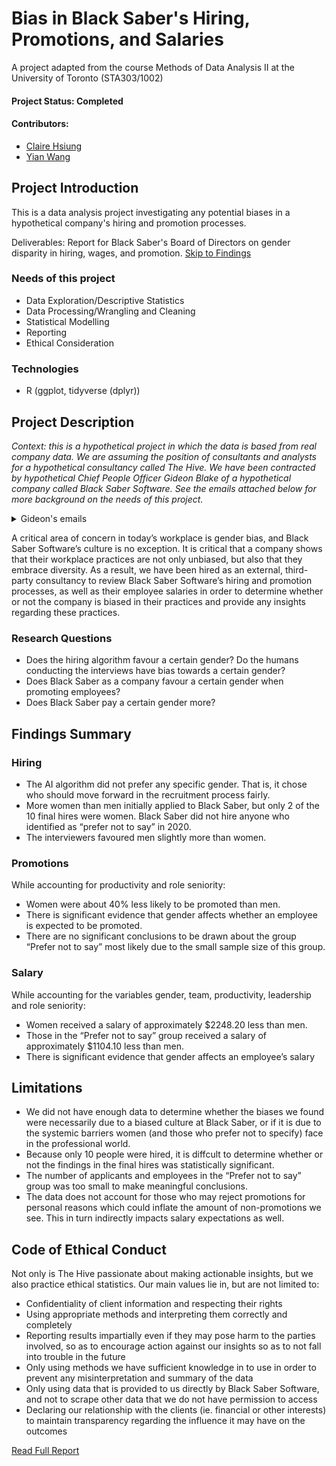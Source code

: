 # Bias in Black Saber's Hiring, Promotions, and Salaries
A project adapted from the course Methods of Data Analysis II at the University of Toronto (STA303/1002)
#### Project Status: Completed
#### Contributors: 
* [Claire Hsiung](https://github.com/claire-hsiung)
* [Yian Wang](https://github.com/yian-wang)

## Project Introduction
This is a data analysis project investigating any potential biases in a hypothetical company's hiring and promotion processes. 

Deliverables: Report for Black Saber's Board of Directors on gender disparity in hiring, wages, and promotion.
[Skip to Findings](https://github.com/yian-wang/black-saber/blob/main/README.md#findings-summary)

### Needs of this project
- Data Exploration/Descriptive Statistics
- Data Processing/Wrangling and Cleaning
- Statistical Modelling
- Reporting
- Ethical Consideration

### Technologies
* R (ggplot, tidyverse (dplyr))

## Project Description
*Context: this is a hypothetical project in which the data is based from real company data. We are assuming the position of consultants and analysts for a hypothetical consultancy called The Hive. We have been contracted by hypothetical Chief People Officer Gideon Blake of a hypothetical company called Black Saber Software. See the emails attached below for more background on the needs of this project.*

<details>
<summary>Gideon's emails</summary>
<img src="https://github.com/yian-wang/black-saber/blob/main/images/email-1.png?raw=true" width="50%">
<img src="https://github.com/yian-wang/black-saber/blob/main/images/email-2.png?raw=true" width="50%">
</details>

A critical area of concern in today’s workplace is gender bias, and Black Saber Software’s culture is no exception. It is critical that a company shows that their workplace practices are not only unbiased, but also that they embrace diversity. As a result, we have been hired as an external, third-party consultancy to review Black Saber Software’s hiring and promotion processes, as well as their employee salaries in order to determine whether or not the company is biased in their practices and provide any insights regarding these practices.

### Research Questions
* Does the hiring algorithm favour a certain gender? Do the humans conducting the interviews have bias towards a certain gender?
* Does Black Saber as a company favour a certain gender when promoting employees? 
* Does Black Saber pay a certain gender more?


## Findings Summary

### Hiring
* The AI algorithm did not prefer any specific gender. That is, it chose who should move forward in the recruitment process fairly.
* More women than men initially applied to Black Saber, but only 2 of the 10 final hires were women. Black Saber did not hire anyone who identified as “prefer not to say” in 2020.
* The interviewers favoured men slightly more than women.

### Promotions 
While accounting for productivity and role seniority:
* Women were about 40% less likely to be promoted than men.
* There is significant evidence that gender affects whether an employee is expected to be promoted.
* There are no significant conclusions to be drawn about the group “Prefer not to say” most likely due to the small sample size of this group.

### Salary
While accounting for the variables gender, team, productivity, leadership and role seniority:
* Women received a salary of approximately $2248.20 less than men.
* Those in the “Prefer not to say” group received a salary of approximately $1104.10 less
than men.
* There is significant evidence that gender affects an employee’s salary

## Limitations
* We did not have enough data to determine whether the biases we found were necessarily due to a biased culture at Black Saber, or if it is due to the systemic barriers women (and those who prefer not to specify) face in the professional world.
* Because only 10 people were hired, it is diffcult to determine whether or not the findings in the final hires was statistically significant.
* The number of applicants and employees in the “Prefer not to say” group was too small to make meaningful conclusions.
* The data does not account for those who may reject promotions for personal reasons which could inflate the amount of non-promotions we see. This in turn indirectly impacts salary expectations as well.

## Code of Ethical Conduct
Not only is The Hive passionate about making actionable insights, but we also practice ethical statistics. Our main values lie in, but are not limited to:
* Confidentiality of client information and respecting their rights
* Using appropriate methods and interpreting them correctly and completely
* Reporting results impartially even if they may pose harm to the parties involved, so as to encourage action against our insights so as to not fall into trouble in the future
* Only using methods we have sufficient knowledge in to use in order to prevent any misinterpretation and summary of the data
* Only using data that is provided to us directly by Black Saber Software, and not to scrape other data that we do not have permission to access
* Declaring our relationship with the clients (ie. financial or other interests) to maintain transparency regarding the influence it may have on the outcomes

[Read Full Report](https://github.com/yian-wang/black-saber/files/6468678/black-saber-final.pdf)
